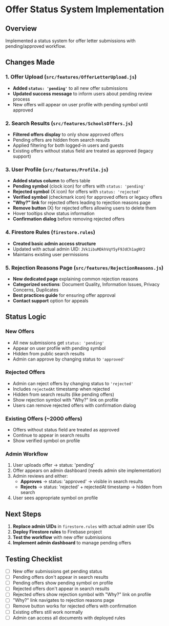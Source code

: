 # Offer Status System Implementation

## Overview
Implemented a status system for offer letter submissions with pending/approved workflow.

## Changes Made

### 1. Offer Upload (`src/features/OfferLetterUpload.js`)
- **Added `status: 'pending'`** to all new offer submissions
- **Updated success message** to inform users about pending review process
- New offers will appear on user profile with pending symbol until approved

### 2. Search Results (`src/features/SchoolsOffers.js`)
- **Filtered offers display** to only show approved offers
- Pending offers are hidden from search results
- Applied filtering for both logged-in users and guests
- Existing offers without status field are treated as approved (legacy support)

### 3. User Profile (`src/features/Profile.js`)
- **Added status column** to offers table
- **Pending symbol** (clock icon) for offers with `status: 'pending'`
- **Rejected symbol** (X icon) for offers with `status: 'rejected'`
- **Verified symbol** (checkmark icon) for approved offers or legacy offers
- **"Why?" link** for rejected offers leading to rejection reasons page
- **Remove button** (X) for rejected offers allowing users to delete them
- Hover tooltips show status information
- **Confirmation dialog** before removing rejected offers

### 4. Firestore Rules (`firestore.rules`)
- **Created basic admin access structure**
- Updated with actual admin UID: `JVk1ibuMDkhVqY5yF9JdCh1agNY2`
- Maintains existing user permissions

### 5. Rejection Reasons Page (`src/features/RejectionReasons.js`)
- **New dedicated page** explaining common rejection reasons
- **Categorized sections**: Document Quality, Information Issues, Privacy Concerns, Duplicates
- **Best practices guide** for ensuring offer approval
- **Contact support** option for appeals

## Status Logic

### New Offers
- All new submissions get `status: 'pending'`
- Appear on user profile with pending symbol
- Hidden from public search results
- Admin can approve by changing status to `'approved'`

### Rejected Offers
- Admin can reject offers by changing status to `'rejected'`
- Includes `rejectedAt` timestamp when rejected
- Hidden from search results (like pending offers)
- Show rejection symbol with "Why?" link on profile
- Users can remove rejected offers with confirmation dialog

### Existing Offers (~2000 offers)
- Offers without status field are treated as approved
- Continue to appear in search results
- Show verified symbol on profile

### Admin Workflow
1. User uploads offer → status: 'pending'
2. Offer appears on admin dashboard (needs admin site implementation)
3. Admin reviews and either:
   - **Approves** → status: 'approved' → visible in search results
   - **Rejects** → status: 'rejected' + rejectedAt timestamp → hidden from search
4. User sees appropriate symbol on profile

## Next Steps
1. **Replace admin UIDs** in `firestore.rules` with actual admin user IDs
2. **Deploy Firestore rules** to Firebase project
3. **Test the workflow** with new offer submissions
4. **Implement admin dashboard** to manage pending offers

## Testing Checklist
- [ ] New offer submissions get pending status
- [ ] Pending offers don't appear in search results
- [ ] Pending offers show pending symbol on profile
- [ ] Rejected offers don't appear in search results
- [ ] Rejected offers show rejection symbol with "Why?" link on profile
- [ ] "Why?" link navigates to rejection reasons page
- [ ] Remove button works for rejected offers with confirmation
- [ ] Existing offers still work normally
- [ ] Admin can access all documents with deployed rules 